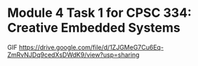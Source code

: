# Module 4 Task 1 for CPSC 334: Creative Embedded Systems #

GIF https://drive.google.com/file/d/1ZJGMeG7Cu6Eq-ZmRvNJDq9cedXsDWdK9/view?usp=sharing 